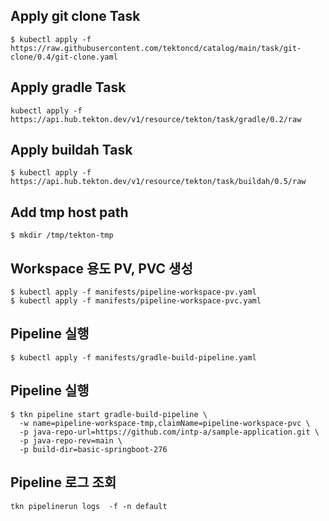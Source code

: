 ## Apply git clone Task
```
$ kubectl apply -f https://raw.githubusercontent.com/tektoncd/catalog/main/task/git-clone/0.4/git-clone.yaml
```

## Apply gradle Task
```
kubectl apply -f https://api.hub.tekton.dev/v1/resource/tekton/task/gradle/0.2/raw
```

## Apply buildah Task
```
$ kubectl apply -f https://api.hub.tekton.dev/v1/resource/tekton/task/buildah/0.5/raw
```

## Add tmp host path
```
$ mkdir /tmp/tekton-tmp
```

## Workspace 용도 PV, PVC 생성
```
$ kubectl apply -f manifests/pipeline-workspace-pv.yaml
$ kubectl apply -f manifests/pipeline-workspace-pvc.yaml
```

## Pipeline 실행
```
$ kubectl apply -f manifests/gradle-build-pipeline.yaml
```

## Pipeline 실행
```
$ tkn pipeline start gradle-build-pipeline \
  -w name=pipeline-workspace-tmp,claimName=pipeline-workspace-pvc \
  -p java-repo-url=https://github.com/intp-a/sample-application.git \
  -p java-repo-rev=main \
  -p build-dir=basic-springboot-276
```

## Pipeline 로그 조회
```
tkn pipelinerun logs  -f -n default
```